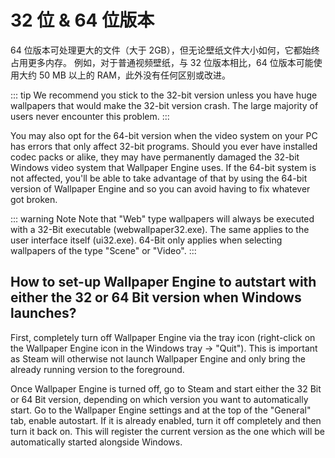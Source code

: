 # 32 位 & 64 位版本

64 位版本可处理更大的文件（大于 2GB），但无论壁纸文件大小如何，它都始终占用更多内存。 例如，对于普通视频壁纸，与 32 位版本相比，64 位版本可能使用大约 50 MB 以上的 RAM，此外没有任何区别或改进。

::: tip We recommend you stick to the 32-bit version unless you have huge wallpapers that would make the 32-bit version crash. The large majority of users never encounter this problem. :::

You may also opt for the 64-bit version when the video system on your PC has errors that only affect 32-bit programs. Should you ever have installed codec packs or alike, they may have permanently damaged the 32-bit Windows video system that Wallpaper Engine uses. If the 64-bit system is not affected, you'll be able to take advantage of that by using the 64-bit version of Wallpaper Engine and so you can avoid having to fix whatever got broken.

::: warning Note Note that "Web" type wallpapers will always be executed with a 32-Bit executable (webwallpaper32.exe). The same applies to the user interface itself (ui32.exe). 64-Bit only applies when selecting wallpapers of the type "Scene" or "Video". :::

## How to set-up Wallpaper Engine to autstart with either the 32 or 64 Bit version when Windows launches?

First, completely turn off Wallpaper Engine via the tray icon (right-click on the Wallpaper Engine icon in the Windows tray -> "Quit"). This is important as Steam will otherwise not launch Wallpaper Engine and only bring the already running version to the foreground.

Once Wallpaper Engine is turned off, go to Steam and start either the 32 Bit or 64 Bit version, depending on which version you want to automatically start. Go to the Wallpaper Engine settings and at the top of the "General" tab, enable autostart. If it is already enabled, turn it off completely and then turn it back on. This will register the current version as the one which will be automatically started alongside Windows. 